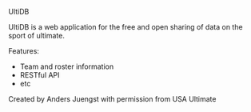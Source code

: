 UltiDB

UltiDB is a web application for the free and open sharing of data on the sport of ultimate.

Features:

- Team and roster information
- RESTful API
- etc


Created by Anders Juengst with permission from USA Ultimate
